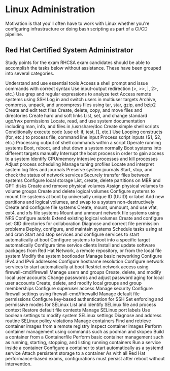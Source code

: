 # Linux Administration
Motivation is that you'll often have to work with Linux whether you're configuring infrastructure or doing bash scripting as part of a CI/CD pipeline.

## Red Hat Certified System Administrator
Study points for the exam
RHCSA exam candidates should be able to accomplish the tasks below without assistance. These have been grouped into several categories.

Understand and use essential tools
Access a shell prompt and issue commands with correct syntax
Use input-output redirection (>, >>, |, 2>, etc.)
Use grep and regular expressions to analyze text
Access remote systems using SSH
Log in and switch users in multiuser targets
Archive, compress, unpack, and uncompress files using tar, star, gzip, and bzip2
Create and edit text files
Create, delete, copy, and move files and directories
Create hard and soft links
List, set, and change standard ugo/rwx permissions
Locate, read, and use system documentation including man, info, and files in /usr/share/doc
Create simple shell scripts
Conditionally execute code (use of: if, test, [], etc.)
Use Looping constructs (for, etc.) to process file, command line input
Process script inputs ($1, $2, etc.)
Processing output of shell commands within a script
Operate running systems
Boot, reboot, and shut down a system normally
Boot systems into different targets manually
Interrupt the boot process in order to gain access to a system
Identify CPU/memory intensive processes and kill processes
Adjust process scheduling
Manage tuning profiles
Locate and interpret system log files and journals
Preserve system journals
Start, stop, and check the status of network services
Securely transfer files between systems
Configure local storage
List, create, delete partitions on MBR and GPT disks
Create and remove physical volumes
Assign physical volumes to volume groups
Create and delete logical volumes
Configure systems to mount file systems at boot by universally unique ID (UUID) or label
Add new partitions and logical volumes, and swap to a system non-destructively
Create and configure file systems
Create, mount, unmount, and use vfat, ext4, and xfs file systems
Mount and unmount network file systems using NFS
Configure autofs
Extend existing logical volumes
Create and configure set-GID directories for collaboration
Diagnose and correct file permission problems
Deploy, configure, and maintain systems
Schedule tasks using at and cron
Start and stop services and configure services to start automatically at boot
Configure systems to boot into a specific target automatically
Configure time service clients
Install and update software packages from Red Hat Network, a remote repository, or from the local file system
Modify the system bootloader
Manage basic networking
Configure IPv4 and IPv6 addresses
Configure hostname resolution
Configure network services to start automatically at boot
Restrict network access using firewall-cmd/firewall
Manage users and groups
Create, delete, and modify local user accounts
Change passwords and adjust password aging for local user accounts
Create, delete, and modify local groups and group memberships
Configure superuser access
Manage security
Configure firewall settings using firewall-cmd/firewalld
Manage default file permissions
Configure key-based authentication for SSH
Set enforcing and permissive modes for SELinux
List and identify SELinux file and process context
Restore default file contexts
Manage SELinux port labels
Use boolean settings to modify system SELinux settings
Diagnose and address routine SELinux policy violations
Manage containers
Find and retrieve container images from a remote registry
Inspect container images
Perform container management using commands such as podman and skopeo
Build a container from a Containerfile
Perform basic container management such as running, starting, stopping, and listing running containers
Run a service inside a container
Configure a container to start automatically as a systemd service
Attach persistent storage to a container
As with all Red Hat performance-based exams, configurations must persist after reboot without intervention.
